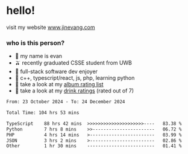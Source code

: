 # hello!

visit my website www.jinevang.com

### who is this person?
- 🦦 my name is evan                                                                  
- 🫒 recently graduated CSSE student from UWB
- 🥕 full-stack software dev enjoyer
- 🍚 c++, typescript/react, js, php, learning python
- 🎹 take a look at my [album rating list](https://bit.ly/albumratings)
- 🧋 take a look at my [drink ratings](https://bit.ly/drinkratings) (rated out of 7)

<!---
jinevang/jinevang is a ✨ special ✨ repository because its `README.md` (this file) appears on your GitHub profile.
You can click the Preview link to take a look at your changes.
--->
<!--START_SECTION:waka-->

```txt
From: 23 October 2024 - To: 24 December 2024

Total Time: 104 hrs 53 mins

TypeScript    88 hrs 42 mins  >>>>>>>>>>>>>>>>>>>>>----   83.38 %
Python        7 hrs 8 mins    >>-----------------------   06.72 %
PHP           4 hrs 14 mins   >------------------------   03.99 %
JSON          3 hrs 2 mins    >------------------------   02.86 %
Other         1 hr 30 mins    -------------------------   01.41 %
```

<!--END_SECTION:waka-->
